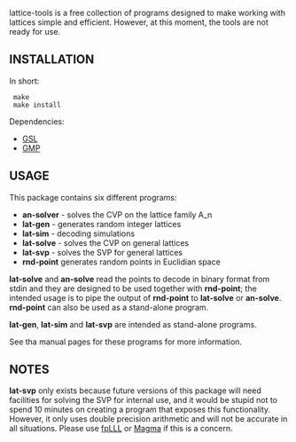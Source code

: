 lattice-tools is a free collection of programs designed to make working with
lattices simple and efficient. However, at this moment, the tools are not ready
for use.

INSTALLATION
------------

In short:

     make
     make install

Dependencies:

* [GSL](https://www.gnu.org/software/gsl/)
* [GMP](https://gmplib.org/)

USAGE
-----

This package contains six different programs:

* __an-solver__ - solves the CVP on the lattice family A_n
* __lat-gen__ - generates random integer lattices
* __lat-sim__ - decoding simulations
* __lat-solve__ - solves the CVP on general lattices
* __lat-svp__ - solves the SVP for general lattices
* __rnd-point__ generates random points in Euclidian space

__lat-solve__ and __an-solve__ read the points to decode in binary format from
stdin and they are designed to be used together with __rnd-point__; the
intended usage is to pipe the output of __rnd-point__ to __lat-solve__ or
__an-solve__. __rnd-point__ can also be used as a stand-alone program.

__lat-gen__, __lat-sim__ and __lat-svp__ are intended as stand-alone programs.

See tha manual pages for these programs for more information.


NOTES
-----

__lat-svp__ only exists because future versions of this package will
need facilities for solving the SVP for internal use, and it would be stupid
not to spend 10 minutes on creating a program that exposes this functionality.
However, it only uses double precision arithmetic and will not be accurate in
all situations. Please use [fpLLL](http://github.com/fplll/fplll) or
[Magma](http://magma.maths.usyd.edu.au/magma/) if this is a concern.
